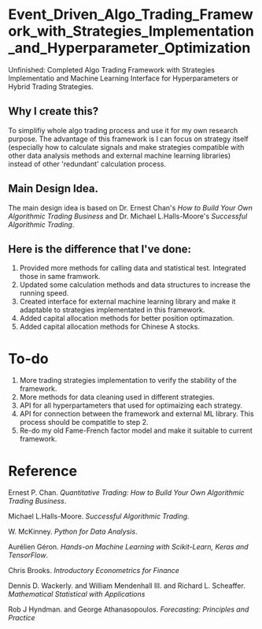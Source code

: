 # Event_Driven_Algo_Trading_Framework_with_Strategies_Implementation_and_Hyperparameter_Optimization
Unfinished: Completed Algo Trading Framework with Strategies Implementatio and Machine Learning Interface for Hyperparameters or Hybrid Trading Strategies.

## Why I create this?
To simplifiy whole algo trading process and use it for my own research purpose. The advantage of this framework is I can focus on strategy itself (especially how to calculate signals and make strategies compatible with other data analysis methods and external machine learning libraries) instead of other 'redundant' calculation process.

## Main Design Idea.
The main design idea is based on Dr. Ernest Chan's *How to Build Your Own Algorithmic Trading Business* and Dr. Michael L.Halls-Moore's *Successful Algorithmic Trading*. 

## Here is the difference that I've done:
1. Provided more methods for calling data and statistical test. Integrated those in same framwork.
2. Updated some calculation methods and data structures to increase the running speed.
3. Created interface for external machine learning library and make it adaptable to strategies implementated in this framework.
4. Added capital allocation methods for better position optimazation. 
5. Added capital allocation methods for Chinese A stocks.
 
# To-do
1. More trading strategies implementation to verify the stability of the framework.
2. More methods for data cleaning used in different strategies.
3. API for all hyperpartameters that used for optimaizing each strategy.
4. API for connection between the framework and external ML library. This process should be compatitle to step 2.
5. Re-do my old Fame-French factor model and make it suitable to current framework.

# Reference 
Ernest P. Chan. *Quantitative Trading: How to Build Your Own Algorithmic Trading Business*.

Michael L.Halls-Moore. *Successful Algorithmic Trading*.

W. McKinney. *Python for Data Analysis*.

Aurélien Géron. *Hands-on Machine Learning with Scikit-Learn, Keras and TensorFlow*.

Chris Brooks. *Introductory Econometrics for Finance*

Dennis D. Wackerly. and William Mendenhall III. and Richard L. Scheaffer. *Mathematical Statistical with Applications*

Rob J Hyndman. and George Athanasopoulos. *Forecasting: Principles and Practice*


